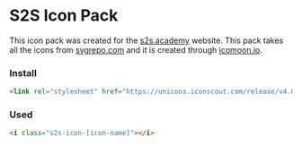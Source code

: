 # S2S Icon Pack

This icon pack was created for the [s2s.academy](https://s2s.academy) website. This pack takes all the icons from [svgrepo.com](https://svgrepo.com) and it is created through [icomoon.io](https://icomoon.io).

### Install

```html
<link rel="stylesheet" href="https://unicons.iconscout.com/release/v4.0.8/css/line.css">
```

### Used

```html
<i class="s2s-icon-[icon-name]"></i>
```